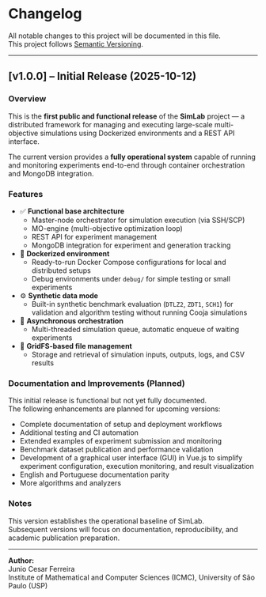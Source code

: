 # Changelog

All notable changes to this project will be documented in this file.  
This project follows [Semantic Versioning](https://semver.org/).

---

## [v1.0.0] – Initial Release (2025-10-12)

### Overview
This is the **first public and functional release** of the **SimLab** project — a distributed framework for managing and executing large-scale multi-objective simulations using Dockerized environments and a REST API interface.

The current version provides a **fully operational system** capable of running and monitoring experiments end-to-end through container orchestration and MongoDB integration.

### Features
- ✅ **Functional base architecture**
  - Master-node orchestrator for simulation execution (via SSH/SCP)
  - MO-engine (multi-objective optimization loop)
  - REST API for experiment management
  - MongoDB integration for experiment and generation tracking
- 🐳 **Dockerized environment**
  - Ready-to-run Docker Compose configurations for local and distributed setups  
  - Debug environments under `debug/` for simple testing or small experiments
- ⚙️ **Synthetic data mode**
  - Built-in synthetic benchmark evaluation (`DTLZ2`, `ZDT1`, `SCH1`) for validation and algorithm testing without running Cooja simulations
- 📡 **Asynchronous orchestration**
  - Multi-threaded simulation queue, automatic enqueue of waiting experiments
- 📁 **GridFS-based file management**
  - Storage and retrieval of simulation inputs, outputs, logs, and CSV results

### Documentation and Improvements (Planned)
This initial release is functional but not yet fully documented.  
The following enhancements are planned for upcoming versions:

- Complete documentation of setup and deployment workflows
- Additional testing and CI automation  
- Extended examples of experiment submission and monitoring  
- Benchmark dataset publication and performance validation  
- Development of a graphical user interface (GUI) in Vue.js to simplify experiment configuration, execution monitoring, and result visualization  
- English and Portuguese documentation parity  
- More algorithms and analyzers

### Notes
This version establishes the operational baseline of SimLab.  
Subsequent versions will focus on documentation, reproducibility, and academic publication preparation.

---

**Author:**  
Junio Cesar Ferreira<br/>
Institute of Mathematical and Computer Sciences (ICMC), University of São Paulo (USP)
